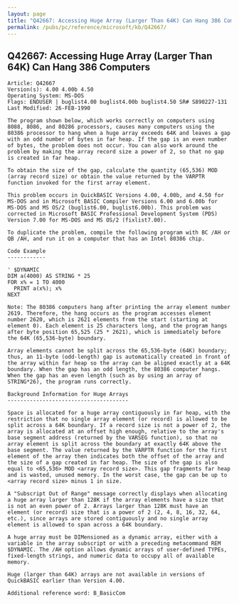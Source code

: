 ```yaml
---
layout: page
title: "Q42667: Accessing Huge Array (Larger Than 64K) Can Hang 386 Computers"
permalink: /pubs/pc/reference/microsoft/kb/Q42667/
---
```


## Q42667: Accessing Huge Array (Larger Than 64K) Can Hang 386 Computers

	Article: Q42667
	Version(s): 4.00 4.00b 4.50
	Operating System: MS-DOS
	Flags: ENDUSER | buglist4.00 buglist4.00b buglist4.50 SR# S890227-131
	Last Modified: 26-FEB-1990
	
	The program shown below, which works correctly on computers using
	8088, 8086, and 80286 processors, causes many computers using the
	80386 processor to hang when a huge array exceeds 64K and leaves a gap
	with an odd number of bytes in far heap. If the gap is an even number
	of bytes, the problem does not occur. You can also work around the
	problem by making the array record size a power of 2, so that no gap
	is created in far heap.
	
	To obtain the size of the gap, calculate the quantity (65,536) MOD
	(array record size) or obtain the value returned by the VARPTR
	function invoked for the first array element.
	
	This problem occurs in QuickBASIC Versions 4.00, 4.00b, and 4.50 for
	MS-DOS and in Microsoft BASIC Compiler Versions 6.00 and 6.00b for
	MS-DOS and MS OS/2 (buglist6.00, buglist6.00b). This problem was
	corrected in Microsoft BASIC Professional Development System (PDS)
	Version 7.00 for MS-DOS and MS OS/2 (fixlist7.00).
	
	To duplicate the problem, compile the following program with BC /AH or
	QB /AH, and run it on a computer that has an Intel 80386 chip.
	
	Code Example
	------------
	
	' $DYNAMIC
	DIM a(4000) AS STRING * 25
	FOR x% = 1 TO 4000
	  PRINT a(x%); x%
	NEXT
	
	Note: The 80386 computers hang after printing the array element number
	2619. Therefore, the hang occurs as the program accesses element
	number 2620, which is 2621 elements from the start (starting at
	element 0). Each element is 25 characters long, and the program hangs
	after byte position 65,525 (25 * 2621), which is immediately before
	the 64K (65,536-byte) boundary.
	
	Array elements cannot be split across the 65,536-byte (64K) boundary;
	thus, an 11-byte (odd-length) gap is automatically created in front of
	the array within far heap so the array can be aligned exactly at a 64K
	boundary. When the gap has an odd length, the 80386 computer hangs.
	When the gap has an even length (such as by using an array of
	STRING*26), the program runs correctly.
	
	Background Information for Huge Arrays
	--------------------------------------
	
	Space is allocated for a huge array contiguously in far heap, with the
	restriction that no single array element (or record) is allowed to be
	split across a 64K boundary. If a record size is not a power of 2, the
	array is allocated at an offset high enough, relative to the array's
	base segment address (returned by the VARSEG function), so that no
	array element is split across the boundary at exactly 64K above the
	base segment. The value returned by the VARPTR function for the first
	element of the array then indicates both the offset of the array and
	the size of a gap created in far heap. The size of the gap is also
	equal to <65,536> MOD <array record size>. This gap fragments far heap
	and is wasted, unused memory. In the worst case, the gap can be up to
	<array record size> minus 1 in size.
	
	A "Subscript Out of Range" message correctly displays when allocating
	a huge array larger than 128K if the array elements have a size that
	is not an even power of 2. Arrays larger than 128K must have an
	element (or record) size that is a power of 2 (2, 4, 8, 16, 32, 64,
	etc.), since arrays are stored contiguously and no single array
	element is allowed to span across a 64K boundary.
	
	A huge array must be DIMensioned as a dynamic array, either with a
	variable in the array subscript or with a preceding metacommand REM
	$DYNAMIC. The /AH option allows dynamic arrays of user-defined TYPEs,
	fixed-length strings, and numeric data to occupy all of available
	memory.
	
	Huge (larger than 64K) arrays are not available in versions of
	QuickBASIC earlier than Version 4.00.
	
	Additional reference word: B_BasicCom
